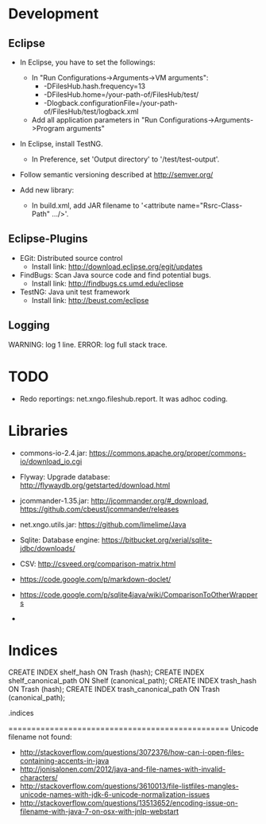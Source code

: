 Development
============

  Eclipse
  --------
  * In Eclipse, you have to set the followings:
  	* In "Run Configurations->Arguments->VM arguments": 
  	   * -DFilesHub.hash.frequency=13
  	   * -DFilesHub.home=/your-path-of/FilesHub/test/
  	   * -Dlogback.configurationFile=/your-path-of/FilesHub/test/logback.xml
  	- Add all application parameters in "Run Configurations->Arguments->Program arguments"
  * In Eclipse, install TestNG.
      * In Preference, set 'Output directory' to '/test/test-output'.

  * Follow semantic versioning described at http://semver.org/
  * Add new library:
      * In build.xml, add JAR filename to '<attribute name="Rsrc-Class-Path" .../>'.

  Eclipse-Plugins
  ---------------
  * EGit: Distributed source control
      * Install link: http://download.eclipse.org/egit/updates  
  * FindBugs: Scan Java source code and find potential bugs.
      * Install link: http://findbugs.cs.umd.edu/eclipse
  * TestNG: Java unit test framework
      * Install link: http://beust.com/eclipse

  Logging
  ---------------
  WARNING: log 1 line.
  ERROR: log full stack trace.
  
TODO
============
  * Redo reportings: net.xngo.fileshub.report. It was adhoc coding.
      
Libraries
==========
  * commons-io-2.4.jar: https://commons.apache.org/proper/commons-io/download_io.cgi
  * Flyway: Upgrade database: http://flywaydb.org/getstarted/download.html
  * jcommander-1.35.jar: http://jcommander.org/#_download, https://github.com/cbeust/jcommander/releases
  * net.xngo.utils.jar: https://github.com/limelime/Java
  * Sqlite: Database engine: https://bitbucket.org/xerial/sqlite-jdbc/downloads/

  * CSV: http://csveed.org/comparison-matrix.html
  * https://code.google.com/p/markdown-doclet/ 
  * https://code.google.com/p/sqlite4java/wiki/ComparisonToOtherWrappers
  * 

Indices
========
CREATE INDEX shelf_hash ON Trash (hash);
CREATE INDEX shelf_canonical_path ON Shelf (canonical_path);
CREATE INDEX trash_hash ON Trash (hash);
CREATE INDEX trash_canonical_path ON Trash (canonical_path);

.indices

================================================
Unicode filename not found: 
  * http://stackoverflow.com/questions/3072376/how-can-i-open-files-containing-accents-in-java
  * http://jonisalonen.com/2012/java-and-file-names-with-invalid-characters/
  * http://stackoverflow.com/questions/3610013/file-listfiles-mangles-unicode-names-with-jdk-6-unicode-normalization-issues
  * http://stackoverflow.com/questions/13513652/encoding-issue-on-filename-with-java-7-on-osx-with-jnlp-webstart
  

